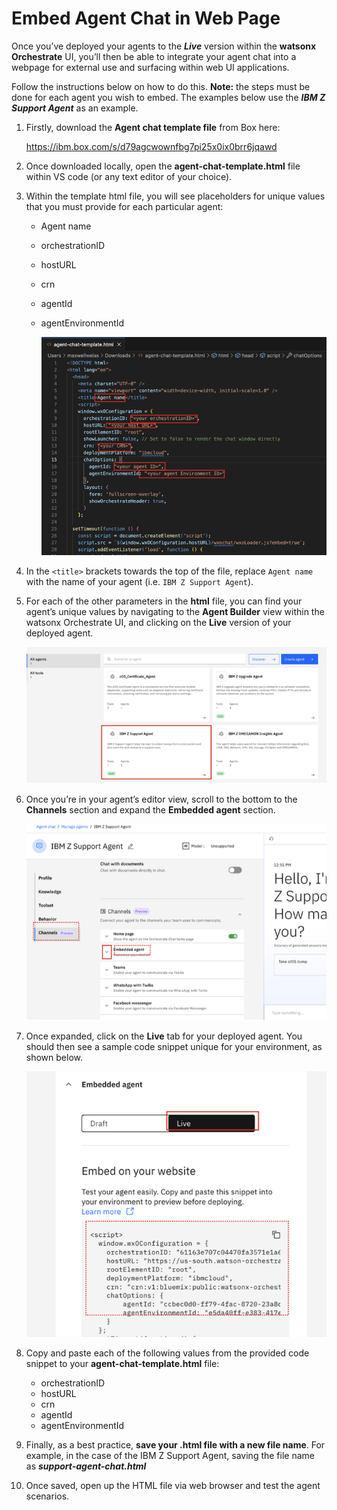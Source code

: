 # Embed Agent Chat in Web Page

Once you’ve deployed your agents to the ***Live*** version within the **watsonx Orchestrate** UI, you’ll then be able to integrate your agent chat into a webpage for external use and surfacing within web UI applications.

Follow the instructions below on how to do this. 
**Note:** the steps must be done for each agent you wish to embed. The examples below use the ***IBM Z Support Agent*** as an example.

1. Firstly, download the **Agent chat template file** from Box here: 

    <a href="https://ibm.box.com/s/d79agcwownfbg7pi25x0ix0brr6jqawd" target="_blank">https://ibm.box.com/s/d79agcwownfbg7pi25x0ix0brr6jqawd</a>

2. Once downloaded locally, open the **agent-chat-template.html** file within VS code (or any text editor of your choice).

3. Within the template html file, you will see placeholders for unique values that you must provide for each particular agent:
   
    - Agent name
    - orchestrationID
    - hostURL
    - crn
    - agentId
    - agentEnvironmentId
  
      ![](_attachments/embed1.png)

4. In the `<title>` brackets towards the top of the file, replace `Agent name` with the name of your agent (i.e. `IBM Z Support Agent`).
   

5. For each of the other parameters in the **html** file, you can find your agent’s unique values by navigating to the **Agent Builder** view within the watsonx Orchestrate UI, and clicking on the **Live** version of your deployed agent.
   
    ![](_attachments/embed2.png)

6. Once you’re in your agent’s editor view, scroll to the bottom to the **Channels** section and expand the **Embedded agent** section.
   
    ![](_attachments/embed3.png)

7. Once expanded, click on the **Live** tab for your deployed agent. You should then see a sample code snippet unique for your environment, as shown below.
   
    ![](_attachments/embed4.png)

8. Copy and paste each of the following values from the provided code snippet to your **agent-chat-template.html** file:

    - orchestrationID
    - hostURL
    - crn
    - agentId
    - agentEnvironmentId

9. Finally, as a best practice, **save your .html file with a new file name**. For example, in the case of the IBM Z Support Agent, saving the file name as ***support-agent-chat.html***

10. Once saved, open up the HTML file via web browser and test the agent scenarios.